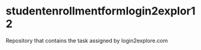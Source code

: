 # studentenrollmentformlogin2explor12
Repository that contains the task assigned by login2explore.com
